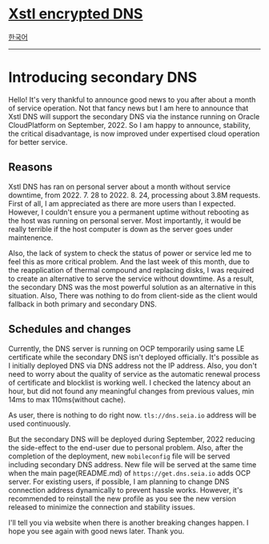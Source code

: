 # [Xstl encrypted DNS](/)

[한국어](./202208-secondary-dns.ko.md)

---

# Introducing secondary DNS

Hello! It's very thankful to announce good news to you after about a month of service operation.
Not that fancy news but I am here to announce that Xstl DNS will support the secondary DNS via the instance running on Oracle CloudPlatform on September, 2022.
So I am happy to announce, stability, the critical disadvantage, is now improved under expertised cloud operation for better service.

## Reasons

Xstl DNS has ran on personal server about a month without service downtime, from 2022. 7. 28 to 2022. 8. 24, processing about 3.8M requests.
First of all, I am appreciated as there are more users than I expected.
However, I couldn't ensure you a permanent uptime without rebooting as the host was running on personal server.
Most importantly, it would be really terrible if the host computer is down as the server goes under maintenence.

Also, the lack of system to check the status of power or service led me to feel this as more critical problem.
And the last week of this month, due to the reapplication of thermal compound and replacing disks, I was required to create an alternative to serve the service without downtime.
As a result, the secondary DNS was the most powerful solution as an alternative in this situation.
Also, There was nothing to do from client-side as the client would fallback in both primary and secondary DNS.

## Schedules and changes

Currently, the DNS server is running on OCP temporarily using same LE certificate while the secondary DNS isn't deployed officially.
It's possible as I initially deployed DNS via DNS address not the IP address.
Also, you don't need to worry about the quality of service as the automatic renewal process of certificate and blocklist is working well.
I checked the latency about an hour, but did not found any meaningful changes from previous values, min 14ms to max 110ms(without cache).

As user, there is nothing to do right now.
`tls://dns.seia.io` address will be used continuously.

But the secondary DNS will be deployed during September, 2022 reducing the side-effect to the end-user due to personal problem.
Also, after the completion of the deployment, new `mobileconfig` file will be served including secondary DNS address.
New file will be served at the same time when the main page(README.md) of `https://get.dns.seia.io` adds OCP server.
For existing users, if possible, I am planning to change DNS connection address dynamically to prevent hassle works.
However, it's recommended to reinstall the new profile as you see the new version released to minimize the connection and stability issues.

I'll tell you via website when there is another breaking changes happen.
I hope you see again with good news later.
Thank you.
